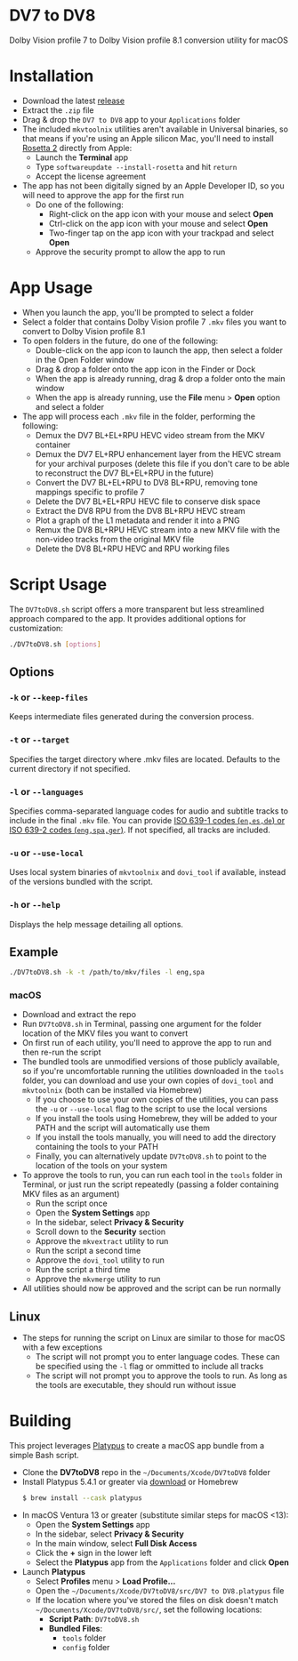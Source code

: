 # DV7 to DV8

Dolby Vision profile 7 to Dolby Vision profile 8.1 conversion utility for macOS

# Installation

- Download the latest [release](https://github.com/nekno/DV7toDV8/releases)
- Extract the `.zip` file
- Drag & drop the `DV7 to DV8` app to your `Applications` folder
- The included `mkvtoolnix` utilities aren't available in Universal binaries, so that means if you're using an Apple silicon Mac, you'll need to install [Rosetta 2](https://en.wikipedia.org/wiki/Rosetta_(software)#Rosetta_2) directly from Apple:
  - Launch the **Terminal** app
  - Type `softwareupdate --install-rosetta` and hit `return`
  - Accept the license agreement
- The app has not been digitally signed by an Apple Developer ID, so you will need to approve the app for the first run
  - Do one of the following:
    - Right-click on the app icon with your mouse and select **Open**
    - Ctrl-click on the app icon with your mouse and select **Open**
    - Two-finger tap on the app icon with your trackpad and select **Open**
  - Approve the security prompt to allow the app to run

# App Usage

- When you launch the app, you'll be prompted to select a folder
- Select a folder that contains Dolby Vision profile 7 `.mkv` files you want to convert to Dolby Vision profile 8.1
- To open folders in the future, do one of the following:
  - Double-click on the app icon to launch the app, then select a folder in the Open Folder window
  - Drag & drop a folder onto the app icon in the Finder or Dock
  - When the app is already running, drag & drop a folder onto the main window 
  - When the app is already running, use the **File** menu > **Open** option and select a folder
- The app will process each `.mkv` file in the folder, performing the following:
  - Demux the DV7 BL+EL+RPU HEVC video stream from the MKV container
  - Demux the DV7 EL+RPU enhancement layer from the HEVC stream for your archival purposes (delete this file if you don't care to be able to reconstruct the DV7 BL+EL+RPU in the future)
  - Convert the DV7 BL+EL+RPU to DV8 BL+RPU, removing tone mappings specific to profile 7
  - Delete the DV7 BL+EL+RPU HEVC file to conserve disk space
  - Extract the DV8 RPU from the DV8 BL+RPU HEVC stream
  - Plot a graph of the L1 metadata and render it into a PNG
  - Remux the DV8 BL+RPU HEVC stream into a new MKV file with the non-video tracks from the original MKV file
  - Delete the DV8 BL+RPU HEVC and RPU working files

# Script Usage

The `DV7toDV8.sh` script offers a more transparent but less streamlined approach compared to the app. It provides additional options for customization:

```bash
./DV7toDV8.sh [options]
```

## Options

### `-k` or `--keep-files`

Keeps intermediate files generated during the conversion process.

### `-t` or `--target`

Specifies the target directory where .mkv files are located. Defaults to the current directory if not specified.

### `-l` or `--languages`

Specifies comma-separated language codes for audio and subtitle tracks to include in the final `.mkv` file. You can provide [ISO 639-1 codes (`en,es,de`) or ISO 639-2 codes (`eng,spa,ger`)](https://www.loc.gov/standards/iso639-2/php/English_list.php). If not specified, all tracks are included.

### `-u` or `--use-local`

Uses local system binaries of `mkvtoolnix` and `dovi_tool` if available, instead of the versions bundled with the script.

### `-h` or `--help`

Displays the help message detailing all options.

## Example
  
```bash
./DV7toDV8.sh -k -t /path/to/mkv/files -l eng,spa
```

### macOS
- Download and extract the repo
- Run `DV7toDV8.sh` in Terminal, passing one argument for the folder location of the MKV files you want to convert
- On first run of each utility, you'll need to approve the app to run and then re-run the script
- The bundled tools are unmodified versions of those publicly available, so if you're uncomfortable running the utilities downloaded in the `tools` folder, you can download and use your own copies of `dovi_tool` and `mkvtoolnix` (both can be installed via Homebrew)
  - If you choose to use your own copies of the utilities, you can pass the `-u` or `--use-local` flag to the script to use the local versions
  - If you install the tools using Homebrew, they will be added to your PATH and the script will automatically use them
  - If you install the tools manually, you will need to add the directory containing the tools to your PATH
  - Finally, you can alternatively update `DV7toDV8.sh` to point to the location of the tools on your system
- To approve the tools to run, you can run each tool in the `tools` folder in Terminal, or just run the script repeatedly (passing a folder containing MKV files as an argument)
  - Run the script once
  - Open the **System Settings** app
  - In the sidebar, select **Privacy & Security**
  - Scroll down to the **Security** section
  - Approve the `mkvextract` utility to run
  - Run the script a second time
  - Approve the `dovi_tool` utility to run
  - Run the script a third time
  - Approve the `mkvmerge` utility to run
- All utilities should now be approved and the script can be run normally

## Linux
- The steps for running the script on Linux are similar to those for macOS with a few exceptions
  - The script will not prompt you to enter language codes. These can be specified using the `-l` flag or ommitted to include all tracks
  - The script will not prompt you to approve the tools to run. As long as the tools are executable, they should run without issue


# Building

This project leverages [Platypus](https://sveinbjorn.org/platypus) to create a macOS app bundle from a simple Bash script.

- Clone the **DV7toDV8** repo in the `~/Documents/Xcode/DV7toDV8` folder
- Install Platypus 5.4.1 or greater via [download](https://sveinbjorn.org/files/software/platypus.zip) or Homebrew
  ```bash
  $ brew install --cask platypus 
  ```
- In macOS Ventura 13 or greater (substitute similar steps for macOS <13):
  - Open the **System Settings** app
  - In the sidebar, select **Privacy & Security**
  - In the main window, select **Full Disk Access**
  - Click the **+** sign in the lower left
  - Select the **Platypus** app from the `Applications` folder and click **Open**
- Launch **Platypus**
  - Select **Profiles** menu > **Load Profile...**
  - Open the `~/Documents/Xcode/DV7toDV8/src/DV7 to DV8.platypus` file
  - If the location where you've stored the files on disk doesn't match `~/Documents/Xcode/DV7toDV8/src/`, set the following locations:
    - **Script Path**: `DV7toDV8.sh`
    - **Bundled Files**:
      - `tools` folder
      - `config` folder

